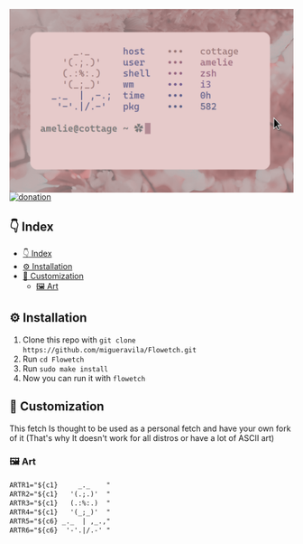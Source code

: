 ![image](assets/header.png)

<p style="margin: -20px 0 30px">
  <a href="https://www.buymeacoffee.com/migueravila" target="_blank" style='margin-right:0px; margin-top:5px'>
    <img align="center" src="https://github.com/migueravila/Flowetch/blob/master/assets/donation.png" alt="donation" height="35px" />
  </a>
</p>

## 👇 Index
- [👇 Index](#-index)
- [⚙️ Installation](#️-installation)
- [🎨 Customization](#-customization)
  - [🖼️ Art](#️-art)

## ⚙️ Installation

1. Clone this repo with `git clone https://github.com/migueravila/Flowetch.git`
2. Run `cd Flowetch`
3. Run `sudo make install`
4. Now you can run it with `flowetch` 

## 🎨 Customization

This fetch Is thought to be used as a personal fetch and have your own fork of it (That's why It doesn't work for all distros or have a lot of ASCII art)

### 🖼️ Art

```shell
ARTR1="${c1}     _._    "
ARTR2="${c1}   '(.;.)'  "
ARTR3="${c1}   (.:%:.)  "
ARTR4="${c1}   '(_;_)'  "
ARTR5="${c6} _._  | ,_.,"
ARTR6="${c6}  '-'.|/.-' "
```
